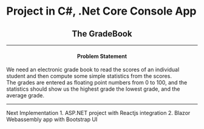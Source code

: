 # Project in C#, .Net Core Console App

<h2 align="center">The GradeBook</h2>
<hr>
<h4 align="center">Problem Statement</h4>
<p>We need an electronic grade book to read the scores of an individual student and then compute some simple statistics
from the scores.<br>The grades are entered as floating point numbers from 0 to 100, and the statistics should show us the highest grade the lowest grade, and the average grade.</p>


<hr>
Next Implementation
1. ASP.NET project with Reactjs integration
2. Blazor Webassembly app with Bootstrap UI
